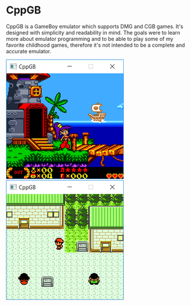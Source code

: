 # CppGB

CppGB is a GameBoy emulator which supports DMG and CGB games. It's designed with simplicity and readability in mind. The goals were to learn more about emulator programming and to be able to play some of my favorite childhood games, therefore it's not intended to be a complete and accurate emulator.<br/>

![](Screenshots/shantae.PNG) ![](Screenshots/crystal.PNG)
